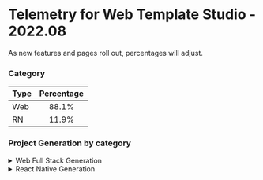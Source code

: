 # Telemetry for Web Template Studio - 2022.08

As new features and pages roll out, percentages  will adjust.

### Category

|Type|Percentage|
|:---|:---:|
|Web|88.1%|
|RN|11.9%|

### Project Generation by category

<details>
<summary>Web Full Stack Generation</summary>

### Frontend Frameworks

|Framework Type|Percentage|
|:---|:---:|
|React|57.7%|
|Angular|23.1%|
|Vue|19.2%|

### Backend Frameworks

|Framework Type|Percentage|
|:---|:---:|
|Node|76.9%|
|AspNet|15.4%|
|Flask|6.7%|
|Moleculer|1%|

### Pages

|Pages|Percentage|
|:---|:---:|
|Blank|48.8%|
|Grid|20.8%|
|Master Detail|16.5%|
|List|13.8%|


</details>

<details>
<summary>React Native Generation</summary>

### Project Types

|Framework Type|Percentage|
|:---|:---:|
|Tabbed|100%|

### Pages

|Pages|Percentage|
|:---|:---:|
|Blank|73.7%|
|Settings|15.8%|
|MasterDetail|10.5%|


</details>


